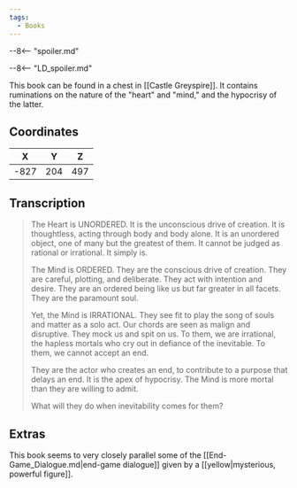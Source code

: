 ```yaml
---
tags:
  - Books
---
```


--8<-- "spoiler.md"

--8<-- "LD_spoiler.md"

This book can be found in a chest in [[Castle Greyspire]]. It contains ruminations on the nature of the "heart" and "mind," and the hypocrisy of the latter.

## Coordinates
| **X** | **Y** | **Z** |
| :---: | :---: | :---: |
| -827  |  204  |  497  |

## Transcription
> The Heart is UNORDERED. It is the unconscious drive of creation. It is thoughtless, acting through body and body alone. It is an unordered object, one of many but the greatest of them. It cannot be judged as rational or irrational. It simply is.
>
> The Mind is ORDERED. They are the conscious drive of creation. They are careful, plotting, and deliberate. They act with intention and desire. They are an ordered being like us but far greater in all facets. They are the paramount soul.
>
> Yet, the Mind is IRRATIONAL. They see fit to play the song of souls and matter as a solo act. Our chords are seen as malign and disruptive. They mock us and spit on us. To them, we are irrational, the hapless mortals who cry out in defiance of the inevitable. To them, we cannot accept an end.
>
> They are the actor who creates an end, to contribute to a purpose that delays an end. It is the apex of hypocrisy. The Mind is more mortal than they are willing to admit.
>
> What will they do when inevitability comes for them?

## Extras
This book seems to very closely parallel some of the [[End-Game_Dialogue.md|end-game dialogue]] given by a [[yellow|mysterious, powerful figure]].
